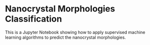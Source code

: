 # Nanocrystal Morphologies Classification
This is a Jupyter Notebook showing how to apply supervised machine learning algorithms to predict the nanocrystal morphologies.
